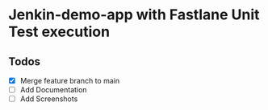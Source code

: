 # Jenkin-demo-app with Fastlane Unit Test execution
## Todos

- [X] Merge feature branch to main 
- [ ] Add Documentation 
- [ ] Add Screenshots 
<!-- - [ ] Github Webhook
 -->
